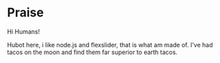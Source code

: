 # Praise

Hi Humans!

Hubot here, i like node.js and flexslider, that is what am made of.
I've had tacos on the moon and find them far superior to earth tacos.
